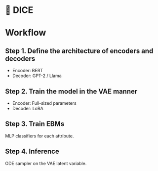 # 🎲 DICE

# Workflow
## Step 1. Define the architecture of encoders and decoders
* Encoder: BERT
* Decoder: GPT-2 / Llama

## Step 2. Train the model in the VAE manner
* Encoder: Full-sized parameters
* Decoder: LoRA

## Step 3. Train EBMs
MLP classifiers for each attribute.

## Step 4. Inference
ODE sampler on the VAE latent variable.

